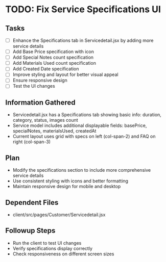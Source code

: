 # TODO: Fix Service Specifications UI

## Tasks
- [ ] Enhance the Specifications tab in Servicedetail.jsx by adding more service details
- [ ] Add Base Price specification with icon
- [ ] Add Special Notes count specification
- [ ] Add Materials Used count specification
- [ ] Add Created Date specification
- [ ] Improve styling and layout for better visual appeal
- [ ] Ensure responsive design
- [ ] Test the UI changes

## Information Gathered
- Servicedetail.jsx has a Specifications tab showing basic info: duration, category, status, images count
- Service model includes additional displayable fields: basePrice, specialNotes, materialsUsed, createdAt
- Current layout uses grid with specs on left (col-span-2) and FAQ on right (col-span-3)

## Plan
- Modify the specifications section to include more comprehensive service details
- Use consistent styling with icons and better formatting
- Maintain responsive design for mobile and desktop

## Dependent Files
- client/src/pages/Customer/Servicedetail.jsx

## Followup Steps
- Run the client to test UI changes
- Verify specifications display correctly
- Check responsiveness on different screen sizes

